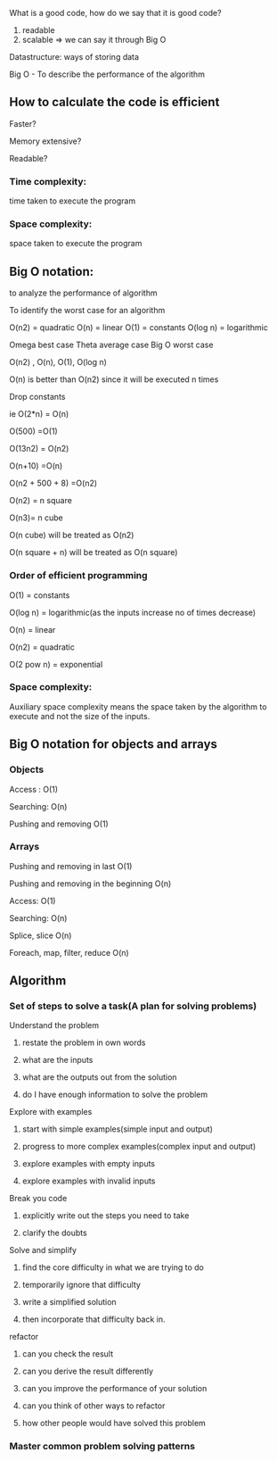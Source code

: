 What is a good code, how do we say that it is good code?

1. readable
2. scalable => we can say it through Big O

Datastructure: ways of storing data

Big O - To describe the performance of the algorithm

## How to calculate the code is efficient

Faster?

Memory extensive?

Readable?

### Time complexity:

time taken to execute the program

### Space complexity:

space taken to execute the program

## Big O notation:

to analyze the performance of algorithm

To identify the worst case for an algorithm

O(n2) = quadratic
O(n) = linear
O(1) = constants
O(log n) = logarithmic

Omega best case
Theta average case
Big O worst case

O(n2) , O(n), O(1), O(log n)

O(n) is better than O(n2) since it will be executed n times

Drop constants

ie O(2\*n) = O(n)

O(500) =O(1)

O(13n2) = O(n2)

O(n+10) =O(n)

O(n2 + 500 + 8) =O(n2)

O(n2) = n square

O(n3)= n cube

O(n cube) will be treated as O(n2)

O(n square + n) will be treated as O(n square)

### Order of efficient programming

O(1) = constants

O(log n) = logarithmic(as the inputs increase no of times decrease)

O(n) = linear

O(n2) = quadratic

O(2 pow n) = exponential

### Space complexity:

Auxiliary space complexity means the space taken by the algorithm to execute and not the size of the inputs.

## Big O notation for objects and arrays

### Objects

Access : O(1)

Searching: O(n)

Pushing and removing O(1)

### Arrays

Pushing and removing in last O(1)

Pushing and removing in the beginning O(n)

Access: O(1)

Searching: O(n)

Splice, slice O(n)

Foreach, map, filter, reduce O(n)

## Algorithm

### Set of steps to solve a task(A plan for solving problems)

Understand the problem

1. restate the problem in own words

2. what are the inputs

3. what are the outputs out from the solution

4. do I have enough information to solve the problem

Explore with examples

1. start with simple examples(simple input and output)

2. progress to more complex examples(complex input and output)

3. explore examples with empty inputs

4. explore examples with invalid inputs

Break you code

1. explicitly write out the steps you need to take

2. clarify the doubts

Solve and simplify

1. find the core difficulty in what we are trying to do

2. temporarily ignore that difficulty

3. write a simplified solution

4. then incorporate that difficulty back in.

refactor

1. can you check the result

2. can you derive the result differently

3. can you improve the performance of your solution

4. can you think of other ways to refactor

5. how other people would have solved this problem

### Master common problem solving patterns
